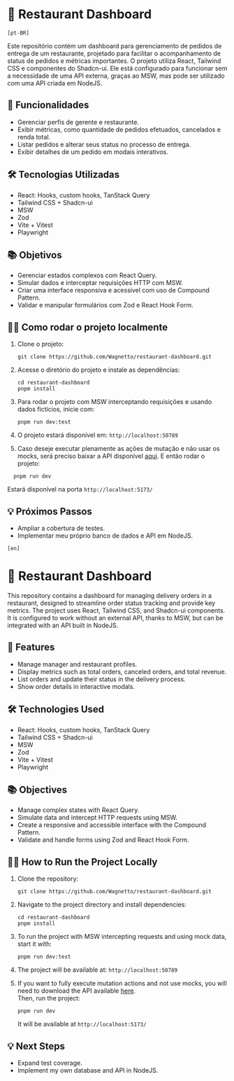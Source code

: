 # 🍕 Restaurant Dashboard

`[pt-BR]`

Este repositório contém um dashboard para gerenciamento de pedidos de entrega de um restaurante, projetado para facilitar o acompanhamento de status de pedidos e métricas importantes. O projeto utiliza React, Tailwind CSS e componentes do Shadcn-ui. Ele está configurado para funcionar sem a necessidade de uma API externa, graças ao MSW, mas pode ser utilizado com uma API criada em NodeJS.

## 📝 Funcionalidades

- Gerenciar perfis de gerente e restaurante.
- Exibir métricas, como quantidade de pedidos efetuados, cancelados e renda total.
- Listar pedidos e alterar seus status no processo de entrega.
- Exibir detalhes de um pedido em modais interativos.

## 🛠️ Tecnologias Utilizadas

- React: Hooks, custom hooks, TanStack Query
- Tailwind CSS + Shadcn-ui
- MSW
- Zod
- Vite + Vitest
- Playwright

## 📚 Objetivos

- Gerenciar estados complexos com React Query.
- Simular dados e interceptar requisições HTTP com MSW.
- Criar uma interface responsiva e acessível com uso de Compound Pattern.
- Validar e manipular formulários com Zod e React Hook Form.

## 🧑‍💻 Como rodar o projeto localmente

1. Clone o projeto:

   ```
   git clone https://github.com/Wagnetto/restaurant-dashboard.git
   ```

2. Acesse o diretório do projeto e instale as dependências:

   ```
   cd restaurant-dashboard
   pnpm install
   ```

3. Para rodar o projeto com MSW interceptando requisições e usando dados fictícios, inicie com:

   ```
   pnpm run dev:test
   ```

4. O projeto estará disponível em: `http://localhost:50789`

5. Caso deseje executar plenamente as ações de mutação e não usar os mocks, será preciso baixar a API disponível [aqui](https://github.com/Wagnetto/restaurant-dashboard-api).
   E então rodar o projeto:

```
  pnpm run dev
```

Estará disponível na porta `http://localhost:5173/`

## 💡 Próximos Passos

- Ampliar a cobertura de testes.
- Implementar meu próprio banco de dados e API em NodeJS.

`[en]`

# 🍕 Restaurant Dashboard

This repository contains a dashboard for managing delivery orders in a restaurant, designed to streamline order status tracking and provide key metrics. The project uses React, Tailwind CSS, and Shadcn-ui components. It is configured to work without an external API, thanks to MSW, but can be integrated with an API built in NodeJS.

## 📝 Features

- Manage manager and restaurant profiles.
- Display metrics such as total orders, canceled orders, and total revenue.
- List orders and update their status in the delivery process.
- Show order details in interactive modals.

## 🛠️ Technologies Used

- React: Hooks, custom hooks, TanStack Query
- Tailwind CSS + Shadcn-ui
- MSW
- Zod
- Vite + Vitest
- Playwright

## 📚 Objectives

- Manage complex states with React Query.
- Simulate data and intercept HTTP requests using MSW.
- Create a responsive and accessible interface with the Compound Pattern.
- Validate and handle forms using Zod and React Hook Form.

## 🧑‍💻 How to Run the Project Locally

1. Clone the repository:

   ```
   git clone https://github.com/Wagnetto/restaurant-dashboard.git
   ```

2. Navigate to the project directory and install dependencies:

   ```
   cd restaurant-dashboard
   pnpm install
   ```

3. To run the project with MSW intercepting requests and using mock data, start it with:

   ```
   pnpm run dev:test
   ```

4. The project will be available at: `http://localhost:50789`

5. If you want to fully execute mutation actions and not use mocks, you will need to download the API available [here](https://github.com/Wagnetto/restaurant-dashboard-api).  
   Then, run the project:

   ```
   pnpm run dev
   ```

   It will be available at `http://localhost:5173/`

## 💡 Next Steps

- Expand test coverage.
- Implement my own database and API in NodeJS.
